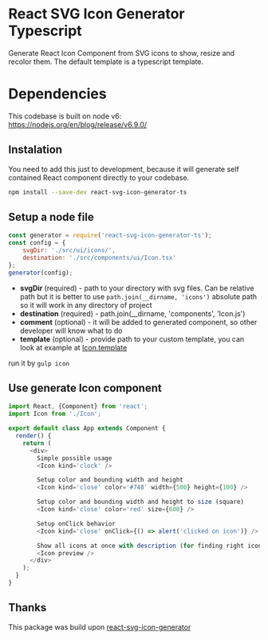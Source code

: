 React SVG Icon Generator Typescript
========================

Generate React Icon Component from SVG icons to show, resize and recolor them.
The default template is a typescript template.

# Dependencies

This codebase is built on node v6: https://nodejs.org/en/blog/release/v6.9.0/

## Instalation

You need to add this just to development, because it will generate self contained React component directly to your codebase.

```bash
npm install --save-dev react-svg-icon-generator-ts
```

## Setup a node file


```js
const generator = require('react-svg-icon-generator-ts');
const config = {
    svgDir: './src/ui/icons/',
    destination: './src/components/ui/Icon.tsx'
};
generator(config);
```

- **svgDir** (required) - path to your directory with svg files. Can be relative path but it is better to use `path.join(__dirname, 'icons')` absolute path so it will work in any directory of project
- **destination** (required) -  path.join(__dirname, 'components', 'Icon.js')
- **comment** (optional) - it will be added to generated component, so other developer will know what to do
- **template** (optional) - provide path to your custom template, you can look at example at [Icon.template](./template/icon.nunjucks)

run it by `gulp icon`

## Use generate Icon component

```js
import React, {Component} from 'react';
import Icon from './Icon';

export default class App extends Component {
  render() {
    return (
      <div>
        Simple possible usage
        <Icon kind='clock' />

        Setup color and bounding width and height
        <Icon kind='close' color='#748' width={500} height={100} />

        Setup color and bounding width and height to size (square)
        <Icon kind='close' color='red' size={600} />

        Setup onClick behavior
        <Icon kind='close' onClick={() => alert('clicked on icon')} />

        Show all icons at once with description (for finding right icon)
        <Icon preview />
      </div>
    );
  }
}
```

## Thanks

This package was build upon [react-svg-icon-generator](https://github.com/blueberryapps/react-svg-icon-generator)
